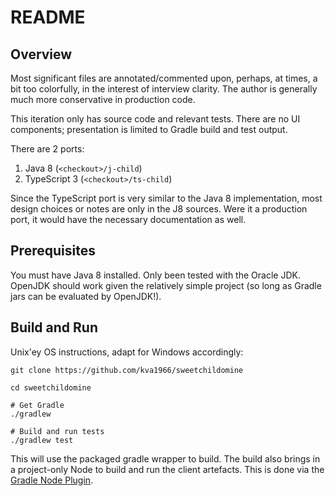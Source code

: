 # README

## Overview

Most significant files are annotated/commented upon, perhaps, at times, a bit 
too colorfully, in the interest of interview clarity. The author is generally 
much more conservative in production code.

This iteration only has source code and relevant tests. There are no UI 
components; presentation is limited to Gradle build and test output.

There are 2 ports:

1. Java 8 (`<checkout>/j-child`)
2. TypeScript 3 (`<checkout>/ts-child`)

Since the TypeScript port is very similar to the Java 8 implementation, most
design choices or notes are only in the J8 sources. Were it a production port,
it would have the necessary documentation as well.


## Prerequisites

You must have Java 8 installed. Only been tested with the Oracle JDK. OpenJDK
should work given the relatively simple project (so long as Gradle jars can
be evaluated by OpenJDK!).


## Build and Run

Unix'ey OS instructions, adapt for Windows accordingly:

~~~
git clone https://github.com/kva1966/sweetchildomine

cd sweetchildomine

# Get Gradle
./gradlew

# Build and run tests
./gradlew test
~~~

This will use the packaged gradle wrapper to build. The build also brings in a
project-only Node to build and run the client artefacts. This is done via the
[Gradle Node Plugin](https://plugins.gradle.org/plugin/com.moowork.node).
 
